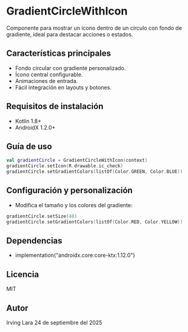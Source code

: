 # GradientCircleWithIcon

Componente para mostrar un ícono dentro de un círculo con fondo de gradiente, ideal para destacar acciones o estados.

## Características principales
- Fondo circular con gradiente personalizado.
- Ícono central configurable.
- Animaciones de entrada.
- Fácil integración en layouts y botones.

## Requisitos de instalación
- Kotlin 1.8+
- AndroidX 1.2.0+

## Guía de uso
```kotlin
val gradientCircle = GradientCircleWithIcon(context)
gradientCircle.setIcon(R.drawable.ic_check)
gradientCircle.setGradientColors(listOf(Color.GREEN, Color.BLUE))
```

## Configuración y personalización
- Modifica el tamaño y los colores del gradiente:
```kotlin
gradientCircle.setSize(48)
gradientCircle.setGradientColors(listOf(Color.RED, Color.YELLOW))
```

## Dependencias
- implementation("androidx.core:core-ktx:1.12.0")

## Licencia
MIT

## Autor
Irving Lara
24 de septiembre del 2025

